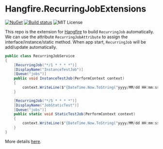 # Hangfire.RecurringJobExtensions

[![NuGet](https://img.shields.io/nuget/v/Hangfire.RecurringJobExtensions.svg)](https://www.nuget.org/packages/Hangfire.Console/)
[![Build status](https://ci.appveyor.com/api/projects/status/i02yxvu0mvhyv5nk?svg=true)](https://ci.appveyor.com/project/icsharp/hangfire-recurringjobextensions)
![MIT License](https://img.shields.io/badge/license-MIT-orange.svg)

This repo is the extension for [Hangfire](https://github.com/HangfireIO/Hangfire) to build `RecurringJob` automatically. We can use the attribute `RecurringJobAttribute` to assign the interface/instance/static method.
When app start, `RecurringJob` will be add/update automatically.

```csharp
public class RecurringJobService
{
    [RecurringJob("*/1 * * * *")]
    [DisplayName("InstanceTestJob")]
    [Queue("jobs")]
    public void InstanceTestJob(PerformContext context)
    {
        context.WriteLine($"{DateTime.Now.ToString("yyyy/MM/dd HH:mm:ss")} InstanceTestJob Running ...");
    }

    [RecurringJob("*/5 * * * *")]
    [DisplayName("JobStaticTest")]
    [Queue("jobs")]
    public static void StaticTestJob(PerformContext context)
    {
        context.WriteLine($"{DateTime.Now.ToString("yyyy/MM/dd HH:mm:ss")} StaticTestJob Running ...");
    }
}
```

More details [here](https://github.com/icsharp/Hangfire.Topshelf).
